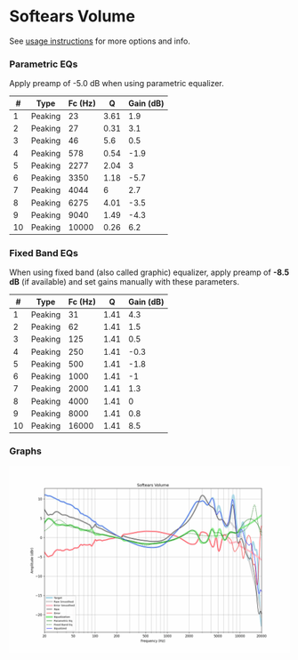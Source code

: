 # Softears Volume
See [usage instructions](https://github.com/jaakkopasanen/AutoEq#usage) for more options and info.

### Parametric EQs
Apply preamp of -5.0 dB when using parametric equalizer.

|   # | Type    |   Fc (Hz) |    Q |   Gain (dB) |
|-----|---------|-----------|------|-------------|
|   1 | Peaking |        23 | 3.61 |         1.9 |
|   2 | Peaking |        27 | 0.31 |         3.1 |
|   3 | Peaking |        46 | 5.6  |         0.5 |
|   4 | Peaking |       578 | 0.54 |        -1.9 |
|   5 | Peaking |      2277 | 2.04 |         3   |
|   6 | Peaking |      3350 | 1.18 |        -5.7 |
|   7 | Peaking |      4044 | 6    |         2.7 |
|   8 | Peaking |      6275 | 4.01 |        -3.5 |
|   9 | Peaking |      9040 | 1.49 |        -4.3 |
|  10 | Peaking |     10000 | 0.26 |         6.2 |

### Fixed Band EQs
When using fixed band (also called graphic) equalizer, apply preamp of **-8.5 dB** (if available) and set gains manually with these parameters.

|   # | Type    |   Fc (Hz) |    Q |   Gain (dB) |
|-----|---------|-----------|------|-------------|
|   1 | Peaking |        31 | 1.41 |         4.3 |
|   2 | Peaking |        62 | 1.41 |         1.5 |
|   3 | Peaking |       125 | 1.41 |         0.5 |
|   4 | Peaking |       250 | 1.41 |        -0.3 |
|   5 | Peaking |       500 | 1.41 |        -1.8 |
|   6 | Peaking |      1000 | 1.41 |        -1   |
|   7 | Peaking |      2000 | 1.41 |         1.3 |
|   8 | Peaking |      4000 | 1.41 |         0   |
|   9 | Peaking |      8000 | 1.41 |         0.8 |
|  10 | Peaking |     16000 | 1.41 |         8.5 |

### Graphs
![](./Softears%20Volume.png)
